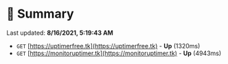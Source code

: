 # 📖 Summary
Last updated: **8/16/2021, 5:19:43 AM**

- `GET` [https://uptimerfree.tk](https://uptimerfree.tk) - **Up** (1320ms)
- `GET` [https://monitoruptimer.tk](https://monitoruptimer.tk) - **Up** (4943ms)

